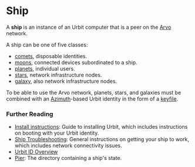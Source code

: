 # Ship

A **ship** is an instance of an Urbit computer that is a peer on the [Arvo](arvo.md) network.

A ship can be one of five classes:

- [comets](comet.md), disposable identities.
- [moons](moon.md), connected devices subordinated to a ship.
- [planets](planet.md), individual users.
- [stars](star.md), network infrastructure nodes.
- [galaxy](galaxy.md), also network infrastructure nodes.

To be able to use the Arvo network, planets, stars, and galaxies must be combined with an [Azimuth](azimuth.md)-based Urbit identity in the form of a [keyfile](keyfile.md).

### Further Reading

- [Install instructions](../manual/getting-started): Guide to installing Urbit, which includes instructions on booting with your Urbit identity.
- [Ship Troubleshooting](https://urbit.org/using/os/ship-troubleshooting): General instructions on getting your ship to work, which includes network connectivity issues.
- [Urbit ID Overview](https://urbit.org/overview/urbit-id)
- [Pier](pier.md): The directory containing a ship's state.

